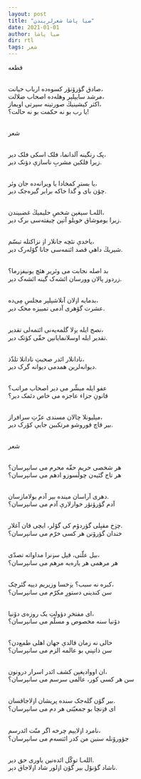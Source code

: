```yaml
---
layout: post
title: "ضیا پاشا شعرلریندن"
date: 2021-01-01
author: ضیا پاشا
dir: rtl
tags: شعر
---
```


قطعه<br/><br/>

صادق گؤرۆنۆر کسوه‌ده ارباب خیانت،<br/>
مرشد سایېلېر وهله‌ده اصحاب ضلالت،<br/>
اکثر کیشینیڭ صورتینه سیرتی اویماز،<br/>
یا رب بو نه حکمت بو نه حالت؟!<br/><br/>

شعر<br/><br/>

پک رنگینه آلدانما، فلک اسکی فلک دیر،<br/>
زیرا فلکین مشربِ ناسازې دؤنک دیر.<br/><br/>

یا بسترِ کمخادا یا ویرانه‌ده جان وئر،<br/>
چۆن بای و گدا خاکه برابر گیره‌جک دیر.<br/><br/>

الله‌ـا سېغېن شخصِ حلیمیڭ غضبیندن،<br/>
زیرا یوموشاق خویلو آتېن چیفته‌سی برک دیر.<br/><br/>

یاخدې نئچه جانلار اۏ نزاکتله تبسّم،<br/>
شیریڭ داهې قصد ائتمه‌سی جانا گۆله‌رک دیر.<br/><br/>

بد اصله نجابت می وئریر هئچ یونیفۏرما؟<br/>
زردوز پالان وورسان ائشه‌ک گینه ائشه‌ک دیر.<br/><br/>

بدمایه اۏلان آنلاشېلېر مجلسِ مِی‌ده،<br/>
عشرت گۆهری آدمی تمییزه محک دیر.<br/><br/>

نصح ایله یۏلا گلمه‌یه‌نی ائتمه‌لی تقدیر،<br/>
تقدیر ایله اوسلانمایانېن حقّی کؤتک دیر.<br/><br/>

نادانلار ائدر صحبتِ نادانلا تلذّذ،<br/>
دیوانه‌لرین همدمی دیوانه گرک دیر.<br/><br/>

عفو ایله مبشِّر می دیر اصحاب مراتب؟<br/>
قانونِ جزاء عاجزه می خاص دئمک دیر؟<br/><br/>

میلیونلا چالان مسندی عزّتِ سرافراز،<br/>
بیر قاچ قوروشو مرتکبین جایې کۆرک دیر.<br/><br/>


شعر<br/><br/>

هر شخصی حریمِ حقّه محرم می سانېرسان؟<br/>
هر تاج گئیه‌ن چولسوزو ادهم می سانېرسان؟<br/><br/>

دهری آراسان مینده بیر آدم بولامازسان.<br/>
آدم گؤرۆنۆر خوارلارې آدم می سانېرسان؟<br/><br/>

چۏخ مقبِلی گؤردۆم کی گۆلر، ایچی قان آغلار.<br/>
خندان گؤرۆنن هر کسی خرّم می سانېرسان؟<br/><br/>

بیل علّتی، قېل سۏنرا مداواته تصدّی،<br/>
هر مرهمی هر یاره‌یه مرهم می سانېرسان؟<br/><br/>

کبره نه سبب؟ یۏخسا وزیریم دییه گئرچک،<br/>
سن کندینی دستورِ مکرّم می سانېرسان؟<br/><br/>

ای مفتخرِ دؤولتِ یک روزه‌ی دۆنیا،<br/>
دۆنیا سنه مخصوص و مسلّم می سانېرسان؟<br/><br/>

خالی نه زمان قالدې جهان اهلی طمع‌دن؟<br/>
سن ذاتېنې بو عالمه الزم می سانېرسان؟<br/><br/>

ان اووادېغېن کشف ائدر اسرار درونون،<br/>
سن هر کسی کور، عالمی سرسم می سانېرسان؟<br/><br/>

بیر گۆن گله‌جک سنده پریشان اۏلاجاقسان.<br/>
ای قۏنچا بو جمعیّتی هر دم می سانېرسان؟<br/><br/>

نامرد اۏلایېم  چرخه اگر منّت ائدرسم،<br/>
جؤورۆنله سنین من کدر ائتسه‌م می سانېرسان؟<br/><br/>

الله‌ـا توکّل ائده‌نین یاوری حق دیر.<br/>
ناشاد گؤنۆل بیر گۆن اۏلور شاد اۏلاجاق دېر.





















